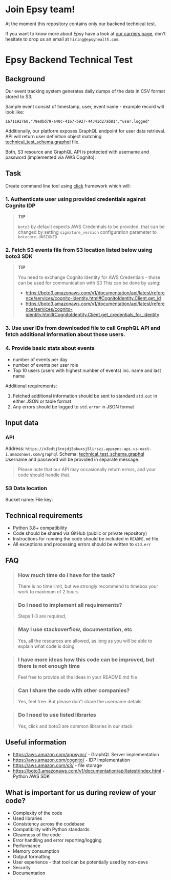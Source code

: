 # Join Epsy team!

At the moment this repository contains only our backend technical test.

If you want to know more about Epsy have a look at [our carriers page](https://epsyhealth.com/careers), don't hesitate to drop us an email at `hiring@epsyhealth.com`.


# Epsy Backend Technical Test

## Background
Our event tracking system generates daily dumps of the data in CSV format stored to S3. 

Sample event consist of timestamp, user, event name - example record will look like:

```csv
1671192760,"79e0bd79-a40c-4167-b927-44341d27ab81","user.logged"
```

Additionally, our platform exposes GraphQL endpoint for user data retrieval. 
API will return user definition object matching [technical_test_schema.graphql](./technical_test_schema.graphql) file.

Both, S3 resource and GraphQL API is protected with username and password (implemented via AWS Cognito). 

## Task
Create command line tool using [click](https://click.palletsprojects.com/en/8.1.x/) framework which will:

### 1. Authenticate user using provided credentials against Cognito IDP
> **TIP**
> 
> `boto3` by default expects AWS Credentials to be provided, that can be changed by setting `signature_version` configuration 
parameter to `botocore.UNSIGNED` 

### 2. Fetch S3 events file from S3 location listed below using boto3 SDK

> **TIP**
> 
> You need to exchange Cognito Identity for AWS Credentials - those can be used for communication with S3
> This can be done by using:
>  - https://boto3.amazonaws.com/v1/documentation/api/latest/reference/services/cognito-identity.html#CognitoIdentity.Client.get_id
>  - https://boto3.amazonaws.com/v1/documentation/api/latest/reference/services/cognito-identity.html#CognitoIdentity.Client.get_credentials_for_identity

### 3. Use user IDs from downloaded file to call GraphQL API and fetch additional information about those users.

### 4. Provide basic stats about events

- number of events per day
- number of events per user role
- Top 10 users (users with highest number of events) inc. name and last name 

Additional requirements:
1. Fetched additional information should be sent to standard `std.out` in either JSON or table format
2. Any errors should be logged to `std.error` in JSON format


## Input data

### API
Address: `https://v3bdtj5rojdj5okuxsj5lirszi.appsync-api.us-east-1.amazonaws.com/graphql`
Schema: [technical_test_schema.graphql](./technical_test_schema.graphql)
Username and password will be provided in separate message.

> Please note that our API may occasionally return errors, and your code should handle that. 

### S3 Data location
Bucket name:
File key: 



## Technical requirements
- Python 3.8+ compatibility 
- Code should be shared via GitHub (public or private repository)
- Instructions for running the code should be included in `README.md` file.
- All exceptions and processing errors should be written to `std.err`


## FAQ
> ### How much time do I have for the task?
> 
> There is no time limit, but we strongly recommend to timebox your work to maximum of 2 hours

> ### Do I need to implement all requirements?
>
> Steps 1-3 are required, 

> ### May I use stackoverflow, documentation, etc 
>
> Yes, all the resources are allowed, as long as you will be able to explain what code is doing 

> ### I have more ideas how this code can be improved, but there is not enough time 
>
> Feel free to provide all the ideas in your README.md file 

> ### Can I share the code with other companies?
>
> Yes, feel free. But please don't share the username details. 

> ### Do I need to use listed libraries 
>
> Yes, click and boto3 are common libraries in our stack  


## Useful information

- https://aws.amazon.com/appsync/ - GraphQL Server implementation 
- https://aws.amazon.com/cognito/ - IDP implementation 
- https://aws.amazon.com/s3/ - file storage 
- https://boto3.amazonaws.com/v1/documentation/api/latest/index.html - Python AWS SDK 


## What is important for us during review of your code?
- Complexity of the code
- Used libraries
- Consistency across the codebase
- Compatibility with Python standards
- Cleanness of the code
- Error handling and error reporting/logging
- Performance 
- Memory consumption
- Output formatting
- User experience - that tool can be potentially used by non-devs
- Security
- Documentation 
